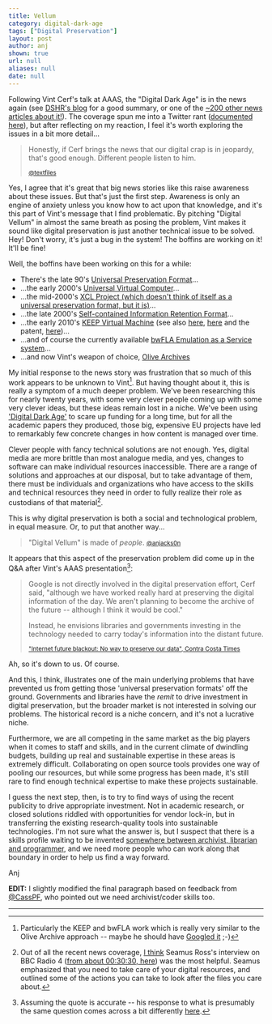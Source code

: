 ```yaml
---
title: Vellum
category: digital-dark-age
tags: ["Digital Preservation"]
layout: post
author: anj
shown: true
url: null
aliases: null
date: null
---
```


Following Vint Cerf's talk at AAAS, the "Digital Dark Age" is in the news again (see [DSHR's blog](http://blog.dshr.org/2015/02/vint-cerfs-talk-at-aaas.html) for a good summary, or one of the [~200 other news articles about it!](https://www.google.co.uk/search?q=%22digital+vellum%22&tbm=nws)). The coverage spun me into a Twitter rant ([documented here](http://ws-dl.blogspot.co.uk/2015/02/2015-02-17-reactions-to-vint-cerfs.html)), but after reflecting on my reaction, I feel it's worth exploring the issues in a bit more detail...

<!--break-->

> Honestly, if Cerf brings the news that our digital crap is in jeopardy, that's good enough. Different people listen to him.
> 
> <small>[@textfiles](https://twitter.com/textfiles/status/566257028071714817)</small>

Yes, I agree that it's great that big news stories like this raise awareness about these issues. But that's just the first step. Awareness is only an engine of anxiety unless you know how to act upon that knowledge, and it's this part of Vint's message that I find problematic. By pitching  "Digital Vellum" in almost the same breath as posing the problem, Vint makes it sound like digital preservation is just another technical issue to be solved. Hey! Don't worry, it's just a bug in the system! The boffins are working on it! It'll be fine!

Well, the boffins have been working on this for a while:

* There's the late 90's [Universal Preservation Format](http://info.wgbh.org/upf/)...
* ...the early 2000's [Universal Virtual Computer](http://en.wikipedia.org/wiki/UVC-based_preservation)...
* ...the mid-2000's [XCL Project (which doesn't think of itself as a universal preservation format, but it is)](http://planetarium.hki.uni-koeln.de/planets_cms/)...
* ...the late 2000's [Self-contained Information Retention Format](http://www.snia.org/SIRF)...
* ...the early 2010's [KEEP Virtual Machine](http://www.keep-project.eu/ezpub2/index.php?/eng/About-KEEP/Technical-solution/Progress-beyond-the-state-of-the-art) (see also [here](http://www.keep-project.eu/downloads/training/09kvm.pdf), [here](http://eprints.port.ac.uk/3417/) and the patent, [here](http://worldwide.espacenet.com/publicationDetails/biblio?CC=WO&NR=03052542&KC=&FT=E&locale=en_EP))...
* ...and of course the currently available [bwFLA Emulation as a Service system](http://bw-fla.uni-freiburg.de/)...
* ...and now Vint's weapon of choice, [Olive Archives](https://olivearchive.org/)

My initial response to the news story was frustration that so much of this work appears to be unknown to Vint[^1]. But having thought about it, this is really a symptom of a much deeper problem. We've been researching this for nearly twenty years, with some very clever people coming up with some very clever ideas, but these ideas remain lost in a niche. We've been using ['Digital Dark Age'](https://twitter.com/anjacks0n/status/566252699768090624) to scare up funding for a long time, but for all the academic papers they produced, those big, expensive EU projects have led to remarkably few concrete changes in how content is managed over time. 

Clever people with fancy technical solutions are not enough. Yes, digital media are more brittle than most analogue media, and yes, changes to software can make individual resources inaccessible. There are a range of solutions and approaches at our disposal, but to take advantage of them, there must be individuals and organizations who have access to the skills and technical resources they need in order to fully realize their role as custodians of that material[^2]. 

This is why digital preservation is both a social and technological problem, in equal measure. Or, to put that another way...

> "Digital Vellum" is made of *people*.
> <small>[@anjacks0n](https://twitter.com/anjacks0n/status/567684803861151744)</small>

It appears that this aspect of the preservation problem did come up in the Q&A after Vint's AAAS presentation[^3]:

> Google is not directly involved in the digital preservation effort, Cerf said, "although we have worked really hard at preserving the digital information of the day. We aren't planning to become the archive of the future -- although I think it would be cool."
>
> Instead, he envisions libraries and governments investing in the technology needed to carry today's information into the distant future. 
>
> <small>["Internet future blackout: No way to preserve our data", Contra Costa Times](http://www.contracostatimes.com/education/ci_27516239/internet-future-blackout-no-way-preserve-our-data)</small>

Ah, so it's down to us. Of course.

And this, I think, illustrates one of the main underlying problems that have prevented us from getting those 'universal preservation formats' off the ground. Governments and libraries have the *remit* to drive investment in digital preservation, but the broader market is not interested in solving our problems. The historical record is a niche concern, and it's not a lucrative niche.

Furthermore, we are all competing in the same market as the big players when it comes to staff and skills, and in the current climate of dwindling budgets, building up real and sustainable expertise in these areas is extremely difficult. Collaborating on open source tools provides one way of pooling our resources, but while some progress has been made, it's still rare to find enough technical expertise to make these projects sustainable.

I guess the next step, then, is to try to find ways of using the recent publicity to drive appropriate investment. Not in academic research, or closed solutions riddled with opportunities for vendor lock-in, but in transferring the existing research-quality tools into sustainable technologies. I'm not sure what the answer is, but I suspect that there is a skills profile waiting to be invented [somewhere between archivist, librarian and programmer](http://britishlibrary.typepad.co.uk/digital-scholarship/2015/02/what-would-library-carpentry-look-like.html), and we need more people who can work along that boundary in order to help us find a way forward.

Anj

**EDIT:** I slightly modified the final paragraph based on feedback from [@CassPF](https://twitter.com/casspf/status/575185148494249984), who pointed out we need archivist/coder skills too.

----

[^1]: Particularly the KEEP and bwFLA work which is really very similar to the Olive Archive approach -- maybe he should have [Googled it](https://www.google.co.uk/search?q=emulation+as+a+service) ;-)
[^2]: Out of all the recent news coverage, [I think](https://twitter.com/anjacks0n/status/566293872238940162) Seamus Ross's interview on BBC Radio 4 ([from about 00:30:30, here](http://www.bbc.co.uk/programmes/b051w4dr)) was the most helpful. Seamus emphasized that you need to take care of your digital resources, and outlined some of the actions you can take to look after the files you care about.
[^3]: Assuming the quote is accurate -- his response to what is presumably the same question comes across a bit differently [here](http://dailyfreepress.com/2015/02/19/digital-dark-age-threatens-to-swallow-civilizations-bytes-expert-warns/).

